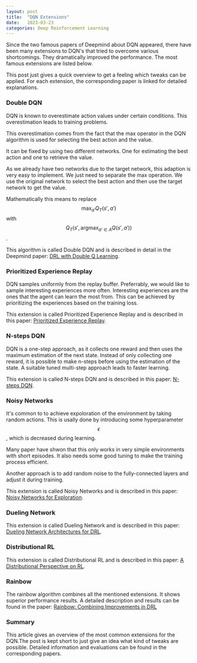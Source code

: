 ```yaml
---
layout: post
title:  "DQN Extensions"
date:   2023-03-23
categories: Deep Reinforcement Learning
---
```


Since the two famous papers of Deepmind about DQN appeared, there have been many extensions to DQN's that tried to overcome various shortcomings. They dramatically improved the performance. The most famous extensions are listed below. 

This post just gives a quick overview to get a feeling which tweaks can be applied. For each extension, the corresponding paper is linked for detailed explanations.

### Double DQN
DQN is known to overestimate action values under certain conditions. This overestimation leads to training problems.

This overestimation comes from the fact that the max operator in the DQN algorithm is used for selecting the best action and the value.

It can be fixed by using two different networks. One for estimating the best action and one to retrieve the value.

As we already have two networks due to the target network, this adaption is very easy to implement. We just need to separate the max operation. We use the original network to select the best action and then use the target network to get the value.

Mathematically this means to replace $$ \max_{a'}Q_T(s',a')$$ with $$Q_T(s',\operatorname*{arg\max}_{a' \in A} Q(s',a'))$$.

This algorithm is called Double DQN and is described in detail in the Deepmind paper: [DRL with Double Q Learning](https://arxiv.org/abs/1509.06461).



### Prioritized Experience Replay 
DQN samples uniformly from the replay buffer. Preferrably, we would like to sample interesting experiences more often. Interesting experiences are the ones that the agent can learn the most from. This can be achieved by prioritizing the experiences based on the training loss.

This extension is called Prioritized Experience Replay and is described in this paper: [Prioritized Experience Replay](https://arxiv.org/abs/1511.05952).


### N-steps DQN
DQN is a one-step approach, as it collects one reward and then uses the maximum estimation of the next state. Instead of only collecting one reward, it is possible to make n-steps before using the estimation of the state. A suitable tuned multi-step approach leads to faster learning.

This extension is called N-steps DQN and is described in this paper: [N-steps DQN](https://arxiv.org/abs/1901.07510).



### Noisy Networks
It's common to to achieve expoloration of the environment by taking random actions. This is usally done by introducing some hyperparameter $$\epsilon$$, which is decreased during learning.

Many paper have shwon that this only works in very simple environments with short episodes. It also needs some good tuning to make the training process efficient.

Another approach is to add random noise to the fully-connected layers and adjust it during training.

This extension is called Noisy Networks and is described in this paper: [Noisy Networks for Exploration](https://arxiv.org/abs/1706.10295).


### Dueling Network
This extension is called Dueling Network and is described in this paper: [Dueling Network Architectures for DRL](https://arxiv.org/abs/1511.06581).

### Distributional RL
This extension is called Distributional RL and is described in this paper: [A Distributional Perspective on RL](https://arxiv.org/abs/1707.06887).

### Rainbow
The rainbow algorithm combines all the mentioned extensions. It shows superior performance results. A detailed description and 
results can be found in the paper: [Rainbow: Combining Improvements in DRL](https://arxiv.org/abs/1710.02298)


### Summary
This article gives an overview of the most common extensions for the DQN.The post is kept short to just give an idea what kind of tweaks are possible. Detailed information and evaluations can be found in the corresponding papers.